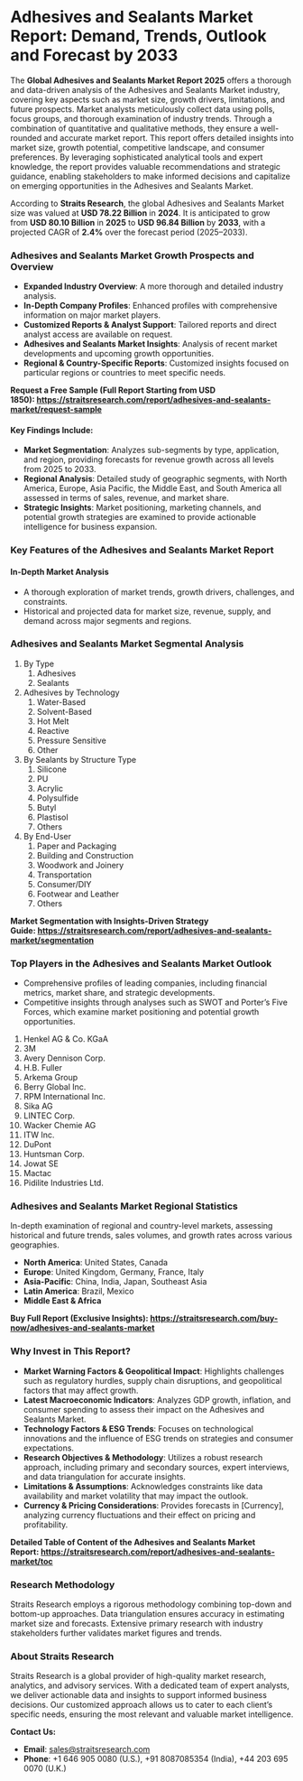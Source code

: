 <p>&nbsp;</p>
<h1>Adhesives and Sealants Market Report: Demand, Trends, Outlook and Forecast by 2033</h1>
<p>The&nbsp;<strong>Global Adhesives and Sealants Market Report 2025</strong>&nbsp;offers a thorough and data-driven analysis of the Adhesives and Sealants Market industry, covering key aspects such as market size, growth drivers, limitations, and future prospects. Market analysts meticulously collect data using polls, focus groups, and thorough examination of industry trends. Through a combination of quantitative and qualitative methods, they ensure a well-rounded and accurate market report. This report offers detailed insights into market size, growth potential, competitive landscape, and consumer preferences. By leveraging sophisticated analytical tools and expert knowledge, the report provides valuable recommendations and strategic guidance, enabling stakeholders to make informed decisions and capitalize on emerging opportunities in the Adhesives and Sealants Market.</p>
<p>According to&nbsp;<strong>Straits Research</strong>, the global Adhesives and Sealants Market size was valued at&nbsp;<strong>USD 78.22 Billion</strong>&nbsp;in&nbsp;<strong>2024</strong>. It is anticipated to grow from&nbsp;<strong>USD 80.10 Billion</strong>&nbsp;in&nbsp;<strong>2025</strong>&nbsp;to&nbsp;<strong>USD 96.84 Billion</strong>&nbsp;by&nbsp;<strong>2033</strong>, with a projected CAGR of&nbsp;<strong>2.4%</strong>&nbsp;over the forecast period (2025&ndash;2033).</p>
<h3>Adhesives and Sealants Market Growth Prospects and Overview</h3>
<ul>
<li><strong>Expanded Industry Overview</strong>: A more thorough and detailed industry analysis.</li>
<li><strong>In-Depth Company Profiles</strong>: Enhanced profiles with comprehensive information on major market players.</li>
<li><strong>Customized Reports &amp; Analyst Support</strong>: Tailored reports and direct analyst access are available on request.</li>
<li><strong>Adhesives and Sealants Market Insights</strong>: Analysis of recent market developments and upcoming growth opportunities.</li>
<li><strong>Regional &amp; Country-Specific Reports</strong>: Customized insights focused on particular regions or countries to meet specific needs.</li>
</ul>
<p><strong>Request a Free Sample (Full Report Starting from USD 1850):&nbsp;<a href="https://straitsresearch.com/report/adhesives-and-sealants-market/request-sample">https://straitsresearch.com/report/adhesives-and-sealants-market/request-sample</a></strong></p>
<h4>Key Findings Include:</h4>
<ul>
<li><strong>Market Segmentation</strong>: Analyzes sub-segments by type, application, and region, providing forecasts for revenue growth across all levels from&nbsp;2025 to 2033.</li>
<li><strong>Regional Analysis</strong>: Detailed study of geographic segments, with North America, Europe, Asia Pacific, the Middle East, and South America all assessed in terms of sales, revenue, and market share.</li>
<li><strong>Strategic Insights</strong>: Market positioning, marketing channels, and potential growth strategies are examined to provide actionable intelligence for business expansion.</li>
</ul>
<h3>Key Features of the Adhesives and Sealants Market Report</h3>
<h4>In-Depth Market Analysis</h4>
<ul>
<li>A thorough exploration of market trends, growth drivers, challenges, and constraints.</li>
<li>Historical and projected data for market size, revenue, supply, and demand across major segments and regions.</li>
</ul>
<h3>Adhesives and Sealants Market&nbsp;Segmental Analysis</h3>
<ol>
<li>By Type
<ol>
<li>Adhesives</li>
<li>Sealants</li>
</ol>
</li>
<li>Adhesives by Technology
<ol>
<li>Water-Based</li>
<li>Solvent-Based</li>
<li>Hot Melt</li>
<li>Reactive</li>
<li>Pressure Sensitive</li>
<li>Other</li>
</ol>
</li>
<li>By Sealants by Structure Type
<ol>
<li>Silicone</li>
<li>PU</li>
<li>Acrylic</li>
<li>Polysulfide</li>
<li>Butyl</li>
<li>Plastisol</li>
<li>Others</li>
</ol>
</li>
<li>By End-User
<ol>
<li>Paper and Packaging</li>
<li>Building and Construction</li>
<li>Woodwork and Joinery</li>
<li>Transportation</li>
<li>Consumer/DIY</li>
<li>Footwear and Leather</li>
<li>Others</li>
</ol>
</li>
</ol>
<p><strong>Market Segmentation with Insights-Driven Strategy Guide:&nbsp;<a href="https://straitsresearch.com/report/adhesives-and-sealants-market/segmentation">https://straitsresearch.com/report/adhesives-and-sealants-market/segmentation</a></strong></p>
<h3>Top Players in the Adhesives and Sealants Market Outlook</h3>
<ul>
<li>Comprehensive profiles of leading companies, including financial metrics, market share, and strategic developments.</li>
<li>Competitive insights through analyses such as SWOT and Porter&rsquo;s Five Forces, which examine market positioning and potential growth opportunities.</li>
</ul>
<ol>
<li>Henkel AG &amp; Co. KGaA</li>
<li>3M</li>
<li>Avery Dennison Corp.</li>
<li>H.B. Fuller</li>
<li>Arkema Group</li>
<li>Berry Global Inc.</li>
<li>RPM International Inc.</li>
<li>Sika AG</li>
<li>LINTEC Corp.</li>
<li>Wacker Chemie AG</li>
<li>ITW Inc.</li>
<li>DuPont</li>
<li>Huntsman Corp.</li>
<li>Jowat SE</li>
<li>Mactac</li>
<li>Pidilite Industries Ltd.</li>
</ol>
<h3>Adhesives and Sealants Market Regional Statistics</h3>
<p>In-depth examination of regional and country-level markets, assessing historical and future trends, sales volumes, and growth rates across various geographies.</p>
<ul>
<li><strong>North America</strong>: United States, Canada</li>
<li><strong>Europe</strong>: United Kingdom, Germany, France, Italy</li>
<li><strong>Asia-Pacific</strong>: China, India, Japan, Southeast Asia</li>
<li><strong>Latin America</strong>: Brazil, Mexico</li>
<li><strong>Middle East &amp; Africa</strong></li>
</ul>
<p><strong>Buy Full Report (Exclusive Insights):&nbsp;<a href="https://straitsresearch.com/buy-now/adhesives-and-sealants-market">https://straitsresearch.com/buy-now/adhesives-and-sealants-market</a></strong></p>
<h3>Why Invest in This Report?</h3>
<ul>
<li><strong>Market Warning Factors &amp; Geopolitical Impact</strong>: Highlights challenges such as regulatory hurdles, supply chain disruptions, and geopolitical factors that may affect growth.</li>
<li><strong>Latest Macroeconomic Indicators</strong>: Analyzes GDP growth, inflation, and consumer spending to assess their impact on the Adhesives and Sealants Market.</li>
<li><strong>Technology Factors &amp; ESG Trends</strong>: Focuses on technological innovations and the influence of ESG trends on strategies and consumer expectations.</li>
<li><strong>Research Objectives &amp; Methodology</strong>: Utilizes a robust research approach, including primary and secondary sources, expert interviews, and data triangulation for accurate insights.</li>
<li><strong>Limitations &amp; Assumptions</strong>: Acknowledges constraints like data availability and market volatility that may impact the outlook.</li>
<li><strong>Currency &amp; Pricing Considerations</strong>: Provides forecasts in [Currency], analyzing currency fluctuations and their effect on pricing and profitability.</li>
</ul>
<p><strong>Detailed Table of Content of the Adhesives and Sealants Market Report:&nbsp;<a href="https://straitsresearch.com/report/adhesives-and-sealants-market/toc">https://straitsresearch.com/report/adhesives-and-sealants-market/toc</a></strong></p>
<h3>Research Methodology</h3>
<p>Straits Research employs a rigorous methodology combining top-down and bottom-up approaches. Data triangulation ensures accuracy in estimating market size and forecasts. Extensive primary research with industry stakeholders further validates market figures and trends.</p>
<h3>About Straits Research</h3>
<p>Straits Research is a global provider of high-quality market research, analytics, and advisory services. With a dedicated team of expert analysts, we deliver actionable data and insights to support informed business decisions. Our customized approach allows us to cater to each client&rsquo;s specific needs, ensuring the most relevant and valuable market intelligence.</p>
<p><strong>Contact Us:</strong></p>
<ul>
<li><strong>Email</strong>: <a href="sales@straitsresearch.com">sales@straitsresearch.com</a></li>
<li><strong>Phone</strong>: +1 646 905 0080 (U.S.), +91 8087085354 (India), +44 203 695 0070 (U.K.)</li>
</ul>
<p>&nbsp;</p>
